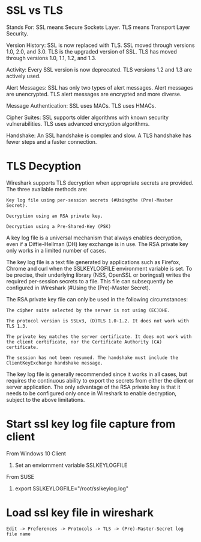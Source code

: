 # SSL vs TLS

Stands For:             SSL means Secure Sockets Layer.                                             TLS means Transport Layer Security.

Version History:        SSL is now replaced with TLS. SSL moved through versions 1.0, 2.0, and 3.0. TLS is the upgraded version of SSL. TLS has moved through versions                                                                                                       1.0, 1.1, 1.2, and 1.3.

Activity:               Every SSL version is now deprecated.                                        TLS versions 1.2 and 1.3 are actively used.

Alert Messages:          SSL has only two types of alert messages. Alert messages are unencrypted.   TLS alert messages are encrypted and more diverse.

Message Authentication:  SSL uses MACs.                                                              TLS uses HMACs.

Cipher Suites:           SSL supports older algorithms with known security vulnerabilities.          TLS uses advanced encryption algorithms.

Handshake:              An SSL handshake is complex and slow.                                       A TLS handshake has fewer steps and a faster connection.

# TLS Decyption
Wireshark supports TLS decryption when appropriate secrets are provided. The three available methods are:

    Key log file using per-session secrets (#Usingthe (Pre)-Master Secret).

    Decryption using an RSA private key.

    Decryption using a Pre-Shared-Key (PSK)

A key log file is a universal mechanism that always enables decryption, even if a Diffie-Hellman (DH) key exchange is in use. The RSA private key only works in a limited number of cases.

The key log file is a text file generated by applications such as Firefox, Chrome and curl when the SSLKEYLOGFILE environment variable is set. To be precise, their underlying library (NSS, OpenSSL or boringssl) writes the required per-session secrets to a file. This file can subsequently be configured in Wireshark (#Using the (Pre)-Master Secret).

The RSA private key file can only be used in the following circumstances:

    The cipher suite selected by the server is not using (EC)DHE.

    The protocol version is SSLv3, (D)TLS 1.0-1.2. It does not work with TLS 1.3.

    The private key matches the server certificate. It does not work with the client certificate, nor the Certificate Authority (CA) certificate.

    The session has not been resumed. The handshake must include the ClientKeyExchange handshake message.

The key log file is generally recommended since it works in all cases, but requires the continuous ability to export the secrets from either the client or server application. The only advantage of the RSA private key is that it needs to be configured only once in Wireshark to enable decryption, subject to the above limitations.
# Start ssl key log file capture from client
From Windows 10 Client
1. Set an enviornment variable SSLKEYLOGFILE

From SUSE
1. export SSLKEYLOGFILE="/root/sslkeylog.log"

# Load ssl key file in wireshark
    Edit -> Preferences -> Protocols -> TLS -> (Pre)-Master-Secret log file name

